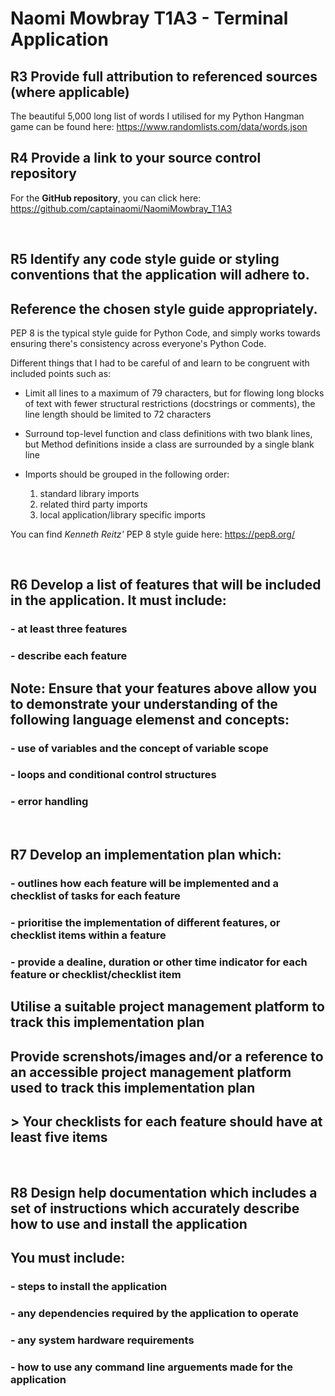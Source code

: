 # Naomi Mowbray T1A3 - Terminal Application

## R3 Provide full attribution to referenced sources (where applicable)

The beautiful 5,000 long list of words I utilised for my Python Hangman game can be found here: https://www.randomlists.com/data/words.json
<br>

## R4 Provide a link to your source control repository

For the **GitHub repository**, you can click here: https://github.com/captainaomi/NaomiMowbray_T1A3

<br>

## R5 Identify any code style guide or styling conventions that the application will adhere to. 
## Reference the chosen style guide appropriately.

PEP 8 is the typical style guide for Python Code, and simply works towards ensuring there's consistency across everyone's Python Code. 

Different things that I had to be careful of and learn to be congruent with included points such as:

- Limit all lines to a maximum of 79 characters, but for flowing long blocks of text with fewer structural restrictions (docstrings or comments), the line length should be limited to 72 characters

- Surround top-level function and class definitions with two blank lines, but Method definitions inside a class are surrounded by a single blank line

- Imports should be grouped in the following order:
    1. standard library imports
    2. related third party imports
    3. local application/library specific imports

You can find *Kenneth Reitz'* PEP 8 style guide here: https://pep8.org/

<br>

## R6 Develop a list of features that will be included in the application. It must include:
### - at least three features
### - describe each feature
## Note: Ensure that your features above allow you to demonstrate your understanding of the following language elemenst and concepts: 
### - use of variables and the concept of variable scope
### - loops and conditional control structures
### - error handling
<br>

## R7 Develop an implementation plan which:
### - outlines how each feature will be implemented and a checklist of tasks for each feature
### - prioritise the implementation of different features, or checklist items within a feature
### - provide a dealine, duration or other time indicator for each feature or checklist/checklist item
## Utilise a suitable project management platform to track this implementation plan
## Provide screnshots/images and/or a reference to an accessible project management platform used to track this implementation plan
## > Your checklists for each feature should have at least five items
<br>

## R8 Design help documentation which includes a set of instructions which accurately describe how to use and install the application
## You must include:
### - steps to install the application
### - any dependencies required by the application to operate
### - any system hardware requirements
### - how to use any command line arguements made for the application